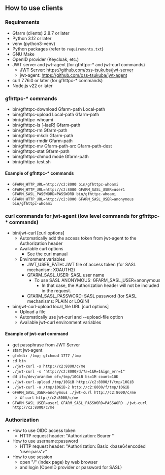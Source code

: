 ## How to use clients

### Requirements

- Gfarm (clients) 2.8.7 or later
- Python 3.12 or later
- venv (python3-venv)
- Python packages (refer to `requirements.txt`)
- GNU Make
- OpenID provider (Keycloak, etc.)
- JWT server and jwt-agent (for gfhttpc-* and jwt-curl commands)
  - JWT Server: <https://github.com/oss-tsukuba/jwt-server>
  - jwt-agent: <https://github.com/oss-tsukuba/jwt-agent>
- curl 7.76.0 or later (for gfhttpc-* commands)
- Node.js v22 or later

### gfhttpc-* commands

- bin/gfhttpc-download Gfarm-path Local-path
- bin/gfhttpc-upload Local-path Gfarm-path
- bin/gfhttpc-whoami
- bin/gfhttpc-ls [-laeR] Gfarm-path
- bin/gfhttpc-rm Gfarm-path
- bin/gfhttpc-mkdir Gfarm-path
- bin/gfhttpc-rmdir Gfarm-path
- bin/gfhttpc-mv Gfarm-path-src Gfarm-path-dest
- bin/gfhttpc-stat Gfarm-path
- bin/gfhttpc-chmod mode Gfarm-path
- bin/gfhttpc-test.sh

#### Example of gfhttpc-* commands

- `GFARM_HTTP_URL=http://c2:8000 bin/gfhttpc-whoami`
- `GFARM_HTTP_URL=http://c2:8000 GFARM_SASL_USER=user1 GFARM_SASL_PASSWORD=PASSWORD bin/gfhttpc-whoami`
- `GFARM_HTTP_URL=http://c2:8000 GFARM_SASL_USER=anonymous bin/gfhttpc-whoami`

### curl commands for jwt-agent (low level commands for gfhttpc-* commands)

- bin/jwt-curl [curl options]
  - Automatically add the access token from jwt-agent to the Authorization header
  - Available curl options
    - See the curl manual
  - Environment variables
    - JWT_USER_PATH: JWT file of access token (for SASL mechanism: XOAUTH2)
    - GFARM_SASL_USER: SASL user name
      - To use SASL ANONYMOUS: GFARM_SASL_USER=anonymous
        - In that case, the Authorization header will not be included in the request.
    - GFARM_SASL_PASSWORD: SASL password (for SASL mechanisms: PLAIN or LOGIN)
- bin/jwt-curl-upload local_file URL [curl options]
  - Upload a file
  - Automatically use jwt-curl and --upload-file option
  - Available jwt-curl environment variables

#### Example of jwt-curl command

- get passphrase from JWT Server
- start jwt-agent
- `gfmkdir /tmp; gfchmod 1777 /tmp`
- `cd bin`
- `./jwt-curl -s http://c2:8000/c/me`
- `./jwt-curl -s "http://c2:8000/d/?a=1&R=1&ign_err=1"`
- `dd if=/dev/urandom of=/tmp/10GiB bs=1M count=10K`
- `./jwt-curl-upload /tmp/10GiB http://c2:8000/f/tmp/10GiB`
- `./jwt-curl -o /tmp/10GiB-2 http://c2:8000/f/tmp/10GiB`
- `GFARM_SASL_USER=anonymous ./jwt-curl http://c2:8000/c/me`
  - or `curl http://c2:8000/c/me`
- `GFARM_SASL_USER=user1 GFARM_SASL_PASSWORD=PASSWORD ./jwt-curl http://c2:8000/c/me`


### Authorization

- How to use OIDC access token
  - HTTP request header: "Authorization: Bearer <Access token>"
- How to use username:password
  - HTTP request header: "Authorization: Basic <base64encoded 'user:pass'>"
- How to use session
  - open "/" (index page) by web browser
  - and login (OpenID provider or password for SASL)